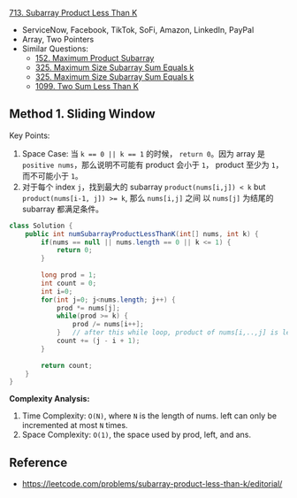 [713. Subarray Product Less Than K](https://leetcode.com/problems/subarray-product-less-than-k/)

* ServiceNow, Facebook, TikTok, SoFi, Amazon, LinkedIn, PayPal
* Array, Two Pointers
* Similar Questions:
    * [152. Maximum Product Subarray](https://leetcode.com/problems/maximum-product-subarray/)   
    * [325. Maximum Size Subarray Sum Equals k](https://leetcode.com/problems/maximum-size-subarray-sum-equals-k/)
    * [325. Maximum Size Subarray Sum Equals k](https://leetcode.com/problems/maximum-size-subarray-sum-equals-k/)
    * [1099. Two Sum Less Than K](https://leetcode.com/problems/two-sum-less-than-k/)
    
    
## Method 1. Sliding Window
Key Points:
1. Space Case: 当 `k == 0 || k == 1` 的时候， `return 0`。因为 array 是 `positive nums`，那么说明不可能有 product 会小于 `1`，
product 至少为 `1`，而不可能小于 `1`。
2. 对于每个 index `j`，找到最大的 subarray `product(nums[i,j]) < k` but `product(nums[i-1, j]) >= k`, 那么 `nums[i,j]` 之间
以 `nums[j]` 为结尾的 subarray 都满足条件。

```java
class Solution {
    public int numSubarrayProductLessThanK(int[] nums, int k) {
        if(nums == null || nums.length == 0 || k <= 1) {
            return 0;
        }
        
        long prod = 1;
        int count = 0;
        int i=0;
        for(int j=0; j<nums.length; j++) {
            prod *= nums[j];
            while(prod >= k) {
                prod /= nums[i++];
            }   // after this while loop, product of nums[i,..,j] is less than k
            count += (j - i + 1);
        }
        
        return count;
    }
}
```
**Complexity Analysis:**
1. Time Complexity: `O(N)`, where `N` is the length of nums. left can only be incremented at most `N` times.
2. Space Complexity: `O(1)`, the space used by prod, left, and ans.


## Reference
* https://leetcode.com/problems/subarray-product-less-than-k/editorial/
